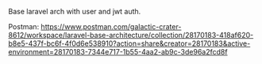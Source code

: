 Base laravel arch with user and jwt auth.

Postman: https://www.postman.com/galactic-crater-8612/workspace/laravel-base-architecture/collection/28170183-418af620-b8e5-437f-bc6f-4f0d6e538910?action=share&creator=28170183&active-environment=28170183-7344e717-1b55-4aa2-ab9c-3de96a2fcd8f